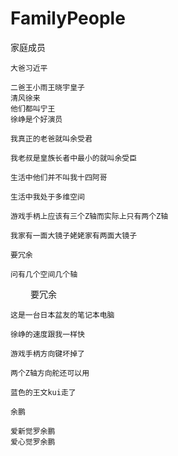 # FamilyPeople
家庭成员

    大爸习近平
  
    二爸王小雨王晓宇皇子
    清风徐来
    他们都叫宁王
    徐峥是个好演员
    
    我真正的老爸就叫余受君
    
    我老叔是皇族长者中最小的就叫余受臣
    
    生活中他们并不叫我十四阿哥
    
    生活中我处于多维空间
    
    游戏手柄上应该有三个Z轴而实际上只有两个Z轴
    
    我家有一面大镜子姥姥家有两面大镜子
    
    要冗余
    
    问有几个空间几个轴

　　   要冗余
    
    这是一台日本盆友的笔记本电脑
    
    徐峥的速度跟我一样快
       
    游戏手柄方向键坏掉了
    
    两个Z轴方向舵还可以用
    
    蓝色的王文kui走了
    
    余鹏
    
    爱新觉罗余鹏
    爱心觉罗余鹏
    
    
